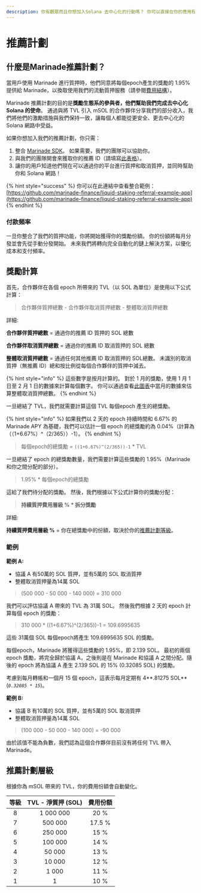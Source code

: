 ```yaml
---
description: 你有觀眾而且你想加入Solana 去中心化的行動嗎？ 你可以直接在你的應用程式中整合我們的質押/取消質押功能，並從你產生的 TVL 的中分得一部分的收入。
---
```


# 推薦計劃

## 什麼是Marinade推薦計劃？

當用戶使用 Marinade 進行質押時，他們同意將每個epoch產生的獎勵的 1.95% 提供給 Marinade，以換取使用我們的流動質押服務（請參閱[費用結構](../FAQ/常見問題.md#marinade-hui-shou-qu-na-xie-fei-yong)）。

Marinade 推薦計劃的目的是**獎勵生態系的參與者，他們幫助我們完成去中心化 Solana 的使命**。 通過與將 TVL 引入 mSOL 的合作夥伴分享我們的部分收入，我們將他們的激勵措施與我們保持一致，讓每個人都能從更安全、更去中心化的 Solana 網路中受益。

如果你想加入我們的推薦計劃，你只需：

1. 整合 [Marinade SDK](../developers/marinade-ts-js-sdk.md)。 如果需要，我們的團隊可以協助你。&#x20;
2. 與我們的團隊開會來獲取你的推薦 ID（請填寫[此表格](https://tally.so/r/mKa2gw)）。&#x20;
3. 讓你的用戶知道他們現在可以通過你的平台進行質押和取消質押，並同時幫助你和 Solana 網路！

{% hint style="success" %}
你可以在此連結中查看整合範例：[https://github.com/marinade-finance/liquid-staking-referral-example-app](https://github.com/marinade-finance/liquid-staking-referral-example-app)
{% endhint %}

### 付款頻率

一旦你整合了我們的質押功能，你將開始獲得你的獎勵份額。 你的份額將每月分發並會先從手動分發開始。 未來我們將轉向完全自動化的鏈上解決方案，以優化成本和支付頻率。

## 獎勵計算

首先，合作夥伴在各個 epoch 所帶來的 TVL（以 SOL 為單位）是使用以下公式計算：

> 合作夥伴質押總數 - 合作夥伴取消質押總數 - 整體取消質押總數

詳細:

**合作夥伴質押總數** = 通過你的推薦 ID 質押的 SOL 總數

**合作夥伴取消質押總數** = 通過你的推薦 ID 取消質押的 SOL 總數

**整體取消質押總數** = 通過任何其他推薦 ID 取消質押的 SOL總數。 未識別的取消質押（無推薦 ID）總和按比例從每個合作夥伴的質押中減去。

{% hint style="info" %}
這些數字是按月計算的。 對於 1 月的獎勵，使用 1 月 1 日至 2 月 1 日的數據來計算每個數字。 你可以通過查看[此圖表](https://stats.marinade.finance/d/sqUQd1Onk/marinade-kpi-dashboard?orgId=1\&viewPanel=57)中當月的數據來估算整體取消質押總數。
{% endhint %}

一旦總結了 TVL，我們就需要計算這個 TVL 每個epoch 產生的總獎勵。

{% hint style="info" %}
如果我們以 2 天的 epoch 持續時間和 6.67% 的 Marinade APY 為基礎，我們可以估計一個 epoch 的總獎勵約為 0.04%（計算為 （（1+6.67%）^（2/365））-1）。
{% endhint %}

> 每個epoch的總獎勵 =  `((1+6.67%)^(2/365))-1` \* TVL

一旦總結了 epoch 的總獎勵數量，我們需要計算這些獎勵的 1.95%（Marinade 和你之間分配的部分）。

> 1.95% \* 每個epoch的總獎勵

這給了我們待分配的獎勵。 然後，我們根據以下公式計算你的獎勵分配：

> **持續質押費用層級 % \* 拆分獎勵**

詳細:&#x20;

**持續質押費用層級 %** = 你在總獎勵中的份額，取決於你的[推薦計劃等級](推薦計畫.md#referral-program-tiers)。

### 範例

**範例 A:**&#x20;

* 協議 A 有50萬的 SOL 質押，並有5萬的 SOL 取消質押&#x20;
* 整體取消質押量為14萬 SOL

> (500 000 - 50 000 - 140 000) = 310 000

我們可以評估協議 A 帶來的 TVL 為 31萬 SOL。 然後我們根據 2 天的 epoch 計算每個 epoch 的獎勵：

> 310 000 \* ((1+6.67%)^(2/365))-1 = 109.6995635

這些 31萬個 SOL 每個epoch將產生 109.6995635 SOL 的獎勵。&#x20;

每個epoch，Marinade 將獲得這些獎勵的 1.95%，即 2.139 SOL。 最初的兩個 epoch 獎勵，將完全歸於協議 A，之後則是在 Marinade 和協議 A 之間分配。隨後的 epoch 將為協議 A 產生 2.139 SOL 的 15% (0.32085 SOL) 的獎勵。&#x20;

考慮到每月轉帳和一個月 15 個 epoch，這表示每月定期有 4**.81275 SOL** (_`0.32085 * 15`_)。

**範例 B:**

* 協議 B 有10萬的 SOL 質押，並有5萬的 SOL 取消質押&#x20;
* 整體取消質押量為14萬 SOL

> (100 000 - 50 000 - 140 000) = -90 000

由於該值不能為負數，我們認為這個合作夥伴目前沒有將任何 TVL 帶入 Marinade。&#x20;

## 推薦計劃層級

根據你為 mSOL 帶來的 TVL，你的費用份額會自動變化。

|  等級 | TVL - 淨質押 (SOL) |  費用份額  |
| :-: | :-------------: | :----: |
|  8  |    1 000 000    |  20 %  |
|  7  |     500 000     | 17.5 % |
|  6  |     250 000     |  15 %  |
|  5  |     100 000     |  14 %  |
|  4  |      50 000     |  13 %  |
|  3  |      10 000     |  12 %  |
|  2  |      1 000      |  11 %  |
|  1  |        1        |  10 %  |

